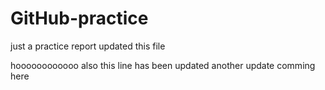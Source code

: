 # GitHub-practice
just a practice report
updated this file

hoooooooooooo also this line has been updated
another update comming here
